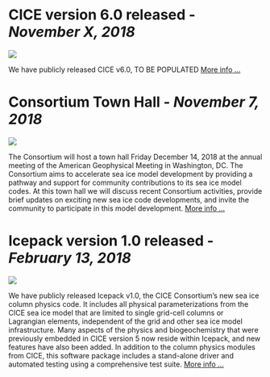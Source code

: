 # **CICE version 6.0 released**   -   *November X, 2018*   
![](https://avatars2.githubusercontent.com/u/28584507?s=280&v=4)

We have publicly released CICE v6.0, TO BE POPULATED [More info ...](https://github.com/CICE-Consortium/CICE) 

# **Consortium Town Hall**   -   *November 7, 2018*
![](https://www.carbonbrief.org/wp-content/uploads/2015/03/stock-arctic-sea-ice-2-1550x804.jpg)

The Consortium will host a town hall Friday December 14, 2018 at the annual meeting of the American Geophysical Meeting in Washington, DC. The Consortium aims to accelerate sea ice model development by providing a pathway and support for community contributions to its sea ice model codes. At this town hall we will discuss recent Consortium activities, provide brief updates on exciting new sea ice code developments, and invite the community to participate in this model development.  [More info ...](https://agu.confex.com/agu/fm18/meetingapp.cgi/Session/56058) 

# **Icepack version 1.0 released**   -   *February 13, 2018*
![](https://avatars2.githubusercontent.com/u/28584507?s=280&v=4)

We have publicly released Icepack v1.0, the CICE Consortium’s new sea ice column physics code.  It includes all physical parameterizations from the CICE sea ice model that are limited to single grid-cell columns or Lagrangian elements, independent of the grid and other sea ice model infrastructure.  Many aspects of the physics and biogeochemistry that were previously embedded in CICE version 5 now reside within Icepack, and new features have also been added.  In addition to the column physics modules from CICE, this software package includes a stand-alone driver and automated testing using a comprehensive test suite. [More info ...](https://github.com/CICE-Consortium/Icepack) 